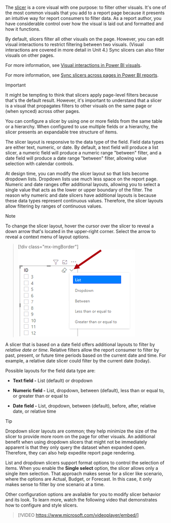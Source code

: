 The [slicer](/power-bi/visuals/power-bi-visualization-slicers/?azure-portal=true) is a core visual with one purpose: to filter other visuals. It's one of the most common visuals that you add to a report page because it presents an intuitive way for report consumers to filter data. As a report author, you have considerable control over how the visual is laid out and formatted and how it functions.

By default, slicers filter all other visuals on the page. However, you can edit visual interactions to restrict filtering between two visuals. (Visual interactions are covered in more detail in Unit 4.) Sync slicers can also filter visuals on other pages.

For more information, see [Visual interactions in Power BI visuals](/power-bi/developer/visuals/visuals-interactions/?azure-portal=true).

For more information, see [Sync slicers across pages in Power BI reports](/power-bi/developer/visuals/enable-sync-slicers/?azure-portal=true).

> [!IMPORTANT]
> It might be tempting to think that slicers apply page-level filters because that's the default result. However, it's important to understand that a slicer is a visual that propagates filters to other visuals on the same page or (when synced) across other pages.

You can configure a slicer by using one or more fields from the same table or a hierarchy. When configured to use multiple fields or a hierarchy, the slicer presents an expandable tree structure of items.

The slicer layout is responsive to the data type of the field. Field data types are either text, numeric, or date. By default, a text field will produce a list slicer, a numeric field will produce a numeric range "between" filter, and a date field will produce a date range "between" filter, allowing value selection with calendar controls.

At design time, you can modify the slicer layout so that lists become dropdown lists. Dropdown lists use much less space on the report page. Numeric and date ranges offer additional layouts, allowing you to select a single value that acts as the lower or upper boundary of the filter. The reason why numeric and date slicers have additional layouts is because these data types represent continuous values. Therefore, the slicer layouts allow filtering by ranges of continuous values.

> [!NOTE]
> To change the slicer layout, hover the cursor over the slicer to reveal a down arrow that's located in the upper-right corner. Select the arrow to reveal a context menu of layout options.

> [!div class="mx-imgBorder"]
> [![Screenshot of a slicer with the down-arrow icon selected and a context menu.](../media/slicer-layout.png)](../media/slicer-layout.png#lightbox)

A slicer that is based on a date field offers additional layouts to filter by *relative date or time*. Relative filters allow the report consumer to filter by past, present, or future time periods based on the current date and time. For example, a relative date slicer could filter by the current date (today).

Possible layouts for the field data type are:

-   **Text field -** List (default) or dropdown

-   **Numeric field -** List, dropdown, between (default), less than or equal to, or greater than or equal to

-   **Date field -** List, dropdown, between (default), before, after, relative date, or relative time

> [!TIP]
> Dropdown slicer layouts are common; they help minimize the size of the slicer to provide more room on the page for other visuals. An additional benefit when using dropdown slicers that might not be immediately apparent is that they only query the dataset when expanded open. Therefore, they can also help expedite report page rendering.

List and dropdown slicers support format options to control the selection of items. When you enable the **Single select** option, the slicer allows only a single item selection. That approach makes sense for a slicer like scenario, where the options are Actual, Budget, or Forecast. In this case, it only makes sense to filter by one scenario at a time.

Other configuration options are available for you to modify slicer behavior and its look. To learn more, watch the following video that demonstrates how to configure and style slicers.

> [!VIDEO https://www.microsoft.com/videoplayer/embed/]
